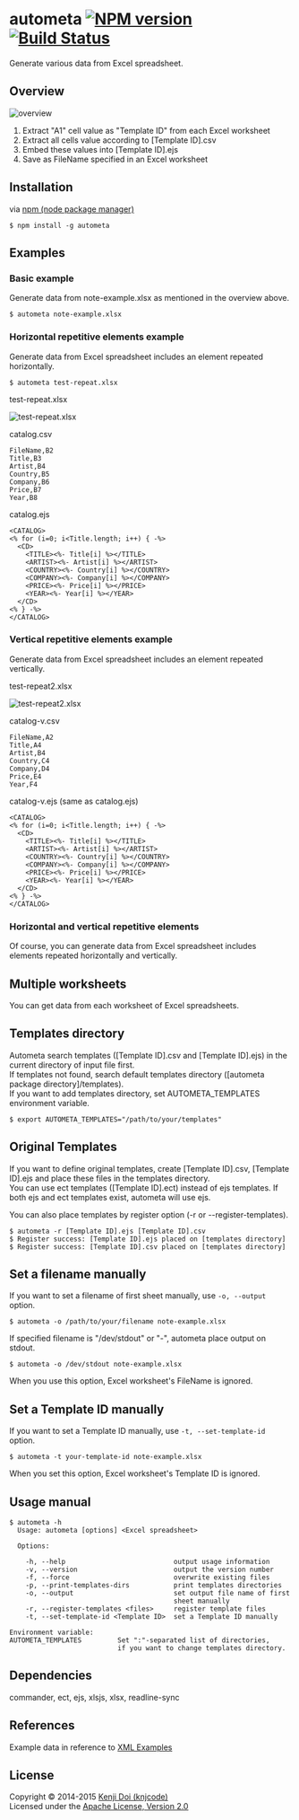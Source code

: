 # autometa [![NPM version][npm-image]][npm-url] [![Build Status][travis-image]][travis-url]

Generate various data from Excel spreadsheet.

## Overview

![overview](images/overview.png)

1. Extract "A1" cell value as "Template ID" from each Excel worksheet
2. Extract all cells value according to [Template ID].csv
3. Embed these values into [Template ID].ejs
4. Save as FileName specified in an Excel worksheet

## Installation

via [npm (node package manager)](http://github.com/isaacs/npm)

    $ npm install -g autometa

## Examples

### Basic example

Generate data from note-example.xlsx as mentioned in the overview above.

    $ autometa note-example.xlsx

### Horizontal repetitive elements example

Generate data from Excel spreadsheet includes an element repeated horizontally.

    $ autometa test-repeat.xlsx

test-repeat.xlsx

![test-repeat.xlsx](images/test-repeat.png)

catalog.csv

    FileName,B2
    Title,B3
    Artist,B4
    Country,B5
    Company,B6
    Price,B7
    Year,B8

catalog.ejs

    <CATALOG>
    <% for (i=0; i<Title.length; i++) { -%>
      <CD>
        <TITLE><%- Title[i] %></TITLE>
        <ARTIST><%- Artist[i] %></ARTIST>
        <COUNTRY><%- Country[i] %></COUNTRY>
        <COMPANY><%- Company[i] %></COMPANY>
        <PRICE><%- Price[i] %></PRICE>
        <YEAR><%- Year[i] %></YEAR>
      </CD>
    <% } -%>
    </CATALOG>

### Vertical repetitive elements example

Generate data from Excel spreadsheet includes an element repeated vertically.

test-repeat2.xlsx

![test-repeat2.xlsx](images/test-repeat2.png)

catalog-v.csv

    FileName,A2
    Title,A4
    Artist,B4
    Country,C4
    Company,D4
    Price,E4
    Year,F4

catalog-v.ejs (same as catalog.ejs)

    <CATALOG>
    <% for (i=0; i<Title.length; i++) { -%>
      <CD>
        <TITLE><%- Title[i] %></TITLE>
        <ARTIST><%- Artist[i] %></ARTIST>
        <COUNTRY><%- Country[i] %></COUNTRY>
        <COMPANY><%- Company[i] %></COMPANY>
        <PRICE><%- Price[i] %></PRICE>
        <YEAR><%- Year[i] %></YEAR>
      </CD>
    <% } -%>
    </CATALOG>

### Horizontal and vertical repetitive elements

Of course, you can generate data from Excel spreadsheet includes elements repeated horizontally and vertically.

## Multiple worksheets

You can get data from each worksheet of Excel spreadsheets.

## Templates directory

Autometa search templates ([Template ID].csv and [Template ID].ejs) in the current directory of input file first.  
If templates not found, search default templates directory ([autometa package directory]/templates).  
If you want to add templates directory, set AUTOMETA_TEMPLATES environment variable.

    $ export AUTOMETA_TEMPLATES="/path/to/your/templates"

## Original Templates

If you want to define original templates, create [Template ID].csv, [Template ID].ejs and place these files in the templates directory.  
You can use ect templates ([Template ID].ect) instead of ejs templates. If both ejs and ect templates exist, autometa will use ejs.

You can also place templates by register option (-r or --register-templates).

    $ autometa -r [Template ID].ejs [Template ID].csv
    $ Register success: [Template ID].ejs placed on [templates directory]
    $ Register success: [Template ID].csv placed on [templates directory]

## Set a filename manually

If you want to set a filename of first sheet manually, use `-o, --output` option.

    $ autometa -o /path/to/your/filename note-example.xlsx

If specified filename is "/dev/stdout" or "-", autometa place output on stdout.

    $ autometa -o /dev/stdout note-example.xlsx

When you use this option, Excel worksheet's FileName is ignored.

## Set a Template ID manually

If you want to set a Template ID manually, use `-t, --set-template-id` option.

    $ autometa -t your-template-id note-example.xlsx

When you set this option, Excel worksheet's Template ID is ignored.

## Usage manual

    $ autometa -h
      Usage: autometa [options] <Excel spreadsheet>

      Options:

        -h, --help                           output usage information
        -v, --version                        output the version number
        -f, --force                          overwrite existing files
        -p, --print-templates-dirs           print templates directories
        -o, --output                         set output file name of first
                                             sheet manually
        -r, --register-templates <files>     register template files
        -t, --set-template-id <Template ID>  set a Template ID manually

    Environment variable:
    AUTOMETA_TEMPLATES         Set ":"-separated list of directories,
                               if you want to change templates directory.

## Dependencies

commander, ect, ejs, xlsjs, xlsx, readline-sync

## References

Example data in reference to [XML Examples]

## License

Copyright &copy; 2014-2015 [Kenji Doi (knjcode)](https://github.com/knjcode)  
Licensed under the [Apache License, Version 2.0][Apache]

[npm-url]: https://npmjs.org/package/autometa
[npm-image]: https://badge.fury.io/js/autometa.svg
[travis-url]: https://travis-ci.org/knjcode/autometa
[travis-image]: https://travis-ci.org/knjcode/autometa.svg?branch=master
[Apache]: http://www.apache.org/licenses/LICENSE-2.0
[XML Examples]: http://www.w3schools.com/xml/xml_examples.asp
